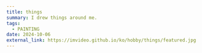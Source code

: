 ```yaml
---
title: things
summary: I drew things around me.
tags:
  - PAINTING
date: 2024-10-06
external_link: https://imvideo.github.io/ko/hobby/things/featured.jpg
---
```

